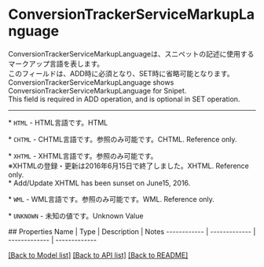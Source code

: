 # ConversionTrackerServiceMarkupLanguage

<div lang=\"ja\">ConversionTrackerServiceMarkupLanguageは、スニペットの記述に使用するマークアップ言語を表します。<br> このフィールドは、ADD時に必須となり、SET時に省略可能となります。</div> <div lang=\"en\">ConversionTrackerServiceMarkupLanguage shows ConversionTrackerServiceMarkupLanguage for Snipet.<br> This field is required in ADD operation, and is optional in SET operation.</div> <hr> <p>* <code>HTML</code> - <span lang=\"ja\">HTML言語です。</span><span lang=\"en\">HTML</span></p> <p>* <code>CHTML</code> - <span lang=\"ja\">CHTML言語です。参照のみ可能です。</span><span lang=\"en\">CHTML. Reference only.</span></p> <p>* <code>XHTML</code> - <span lang=\"ja\">XHTML言語です。参照のみ可能です。<br>※XHTMLの登録・更新は2016年6月15日で終了しました。</span><span lang=\"en\">XHTML. Reference only.<br>* Add/Update XHTML has been sunset on June15, 2016.</span></p> <p>* <code>WML</code> - <span lang=\"ja\">WML言語です。参照のみ可能です。</span><span lang=\"en\">WML. Reference only.</span></p> <p>* <code>UNKNOWN</code> - <span lang=\"ja\">未知の値です。</span><span lang=\"en\">Unknown Value</span></p> 
## Properties
Name | Type | Description | Notes
------------ | ------------- | ------------- | -------------

[[Back to Model list]](../README.md#documentation-for-models) [[Back to API list]](../README.md#documentation-for-api-endpoints) [[Back to README]](../README.md)


